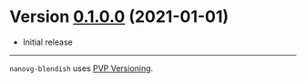 # Version [0.1.0.0](https://github.com/sorki/nanovg-blendish/compare/0.1.0.0...0.1.1.0) (2021-01-01)

* Initial release

---

`nanovg-blendish` uses [PVP Versioning][1].

[1]: https://pvp.haskell.org

